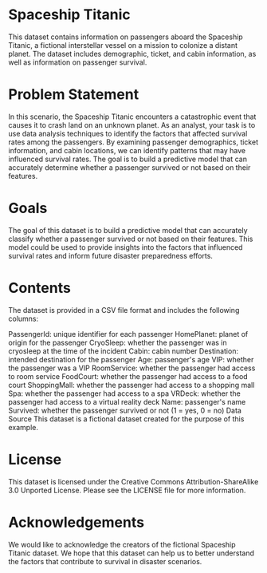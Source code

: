 # ****Spaceship Titanic****
This dataset contains information on passengers aboard the Spaceship Titanic, a fictional interstellar vessel on a mission to colonize a distant planet. The dataset includes demographic, ticket, and cabin information, as well as information on passenger survival.

# **Problem Statement**
In this scenario, the Spaceship Titanic encounters a catastrophic event that causes it to crash land on an unknown planet. As an analyst, your task is to use data analysis techniques to identify the factors that affected survival rates among the passengers. By examining passenger demographics, ticket information, and cabin locations, we can identify patterns that may have influenced survival rates. The goal is to build a predictive model that can accurately determine whether a passenger survived or not based on their features.

# **Goals**
The goal of this dataset is to build a predictive model that can accurately classify whether a passenger survived or not based on their features. This model could be used to provide insights into the factors that influenced survival rates and inform future disaster preparedness efforts.

# **Contents**
The dataset is provided in a CSV file format and includes the following columns:

PassengerId: unique identifier for each passenger
HomePlanet: planet of origin for the passenger
CryoSleep: whether the passenger was in cryosleep at the time of the incident
Cabin: cabin number
Destination: intended destination for the passenger
Age: passenger's age
VIP: whether the passenger was a VIP
RoomService: whether the passenger had access to room service
FoodCourt: whether the passenger had access to a food court
ShoppingMall: whether the passenger had access to a shopping mall
Spa: whether the passenger had access to a spa
VRDeck: whether the passenger had access to a virtual reality deck
Name: passenger's name
Survived: whether the passenger survived or not (1 = yes, 0 = no)
Data Source
This dataset is a fictional dataset created for the purpose of this example.

# **License**
This dataset is licensed under the Creative Commons Attribution-ShareAlike 3.0 Unported License. Please see the LICENSE file for more information.

# **Acknowledgements**
We would like to acknowledge the creators of the fictional Spaceship Titanic dataset. We hope that this dataset can help us to better understand the factors that contribute to survival in disaster scenarios.
